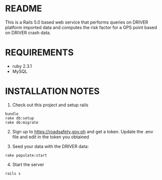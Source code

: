 # README

This is a Rails 5.0 based web service that performs queries on DRIVER platform imported data and computes the risk factor for a GPS point based on DRIVER crash data.

# REQUIREMENTS

* ruby 2.3.1
* MySQL

# INSTALLATION NOTES

1. Check out this project and setup rails

```
bundle
rake db:setup
rake db:migrate
```

2. Sign up to https://roadsafety.gov.ph and get a token. Update the .env file and
  edit in the token you obtained

3. Seed your data with the DRIVER data:

```
rake populate:start
```

4. Start the server

```
rails s
```
